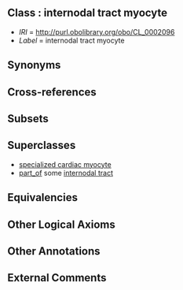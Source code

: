 
## Class : internodal tract myocyte

 * *IRI* = http://purl.obolibrary.org/obo/CL_0002096
 * *Label* = internodal tract myocyte

## Synonyms


## Cross-references


## Subsets


## Superclasses

 * [specialized cardiac myocyte](../../CL/86/CL_0002086.md)
 * [part_of](../../BFO/50/BFO_0000050.md) some [internodal tract](../../UBERON/66/UBERON_0009966.md)

## Equivalencies


## Other Logical Axioms


## Other Annotations


## External Comments

